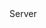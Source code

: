 <function name="GetDataRate" parent="CNetChan" type="classfunc">
	<description>
		<added version="0.7"></added>
	</description>
	<realm>Server</realm>
	<rets>
		<ret name="rate" type="number"></ret>
	</rets>
</function>
